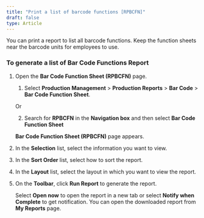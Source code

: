 ```yaml
---
title: "Print a list of barcode functions [RPBCFN]"
draft: false
type: Article
---
```


You can print a report to list all barcode functions. Keep the function sheets near the barcode units for employees to use.

### To generate a list of Bar Code Functions Report

1. Open the **Bar Code Function Sheet (RPBCFN)** page.

    1. Select **Production Management** \> **Production Reports** \> **Bar Code** \> **Bar Code Function Sheet**.

    Or

    2. Search for **RPBCFN** in the **Navigation box** and then select **Bar Code Function Sheet**

    **Bar Code Function Sheet (RPBCFN)** page appears.

2. In the **Selection** list, select the information you want to view.

3. In the **Sort Order** list, select how to sort the report.

4. In the **Layout** list, select the layout in which you want to view the report.

5. On the **Toolbar**, click **Run Report** to generate the report.

    Select **Open now** to open the report in a new tab or select **Notify when Complete** to get notification. You can open the downloaded report from **My Reports** page.

​